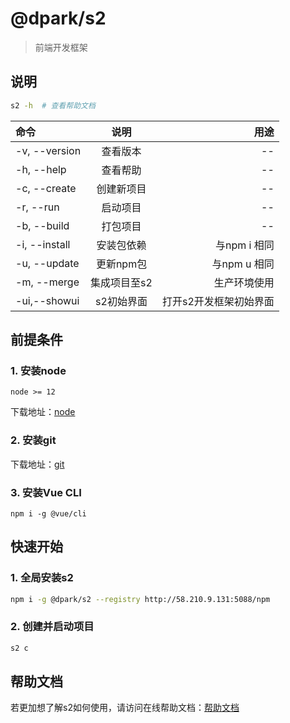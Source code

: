 # @dpark/s2
> 前端开发框架

## 说明
```bash
s2 -h  # 查看帮助文档
```

| 命令          | 说明             | 用途                                                     |
| :------------- | :----------------: | --------------------------------------------------------: |
| -v, --version | 查看版本         | -- |
| -h, --help    | 查看帮助         | -- |
| -c, --create           | 创建新项目     | -- |
| -r, --run           | 启动项目     | -- |
| -b, --build         | 打包项目     | -- |
| -i, --install       | 安装包依赖        | 与npm i 相同 |
| -u, --update        | 更新npm包        | 与npm u 相同 |
| -m, --merge       | 集成项目至s2 | 生产环境使用             |
| -ui,--showui       | s2初始界面 | 打开s2开发框架初始界面             |

## 前提条件
### 1. 安装node
```
node >= 12
```

下载地址：[node](https://nodejs.org/en/)

### 2. 安装git

下载地址：[git](https://git-scm.com/download/win)

### 3. 安装Vue CLI
```
npm i -g @vue/cli
```


## 快速开始
### 1. 全局安装s2
```bash
npm i -g @dpark/s2 --registry http://58.210.9.131:5088/npm
```
### 2. 创建并启动项目
```bash
s2 c
```

## 帮助文档
若更加想了解s2如何使用，请访问在线帮助文档：[帮助文档](http://58.210.9.131:5088/pldoc/)

